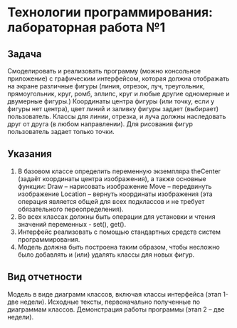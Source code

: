# Технологии программирования: лабораторная работа №1

## Задача

Смоделировать и реализовать программу (можно консольное приложение) с графическим интерфейсом, которая должна отображать на экране различные фигуры (линия, отрезок, луч, треугольник, прямоугольник, круг, ромб, эллипс, круг и любые другие  одномерные и двумерные фигуры.) 
Координаты центра фигуры (или точку, если у фигуры нет центра), цвет линий и заливку фигуры задает (выбирает) пользователь.
Классы для линии, отрезка, и луча должны наследовать друг от друга (в любом направлении).
Для рисования фигур пользователь задает только точки.

## Указания

1. В базовом классе определить переменную экземпляра theCenter (задаёт координаты центра изображения), а также основные функции:
Draw – нарисовать изображение
Move – передвинуть изображение
  Location – вернуть координаты изображения (эта операция является общей для всех подклассов и не требует обязательного переопределения).
2. Во всех классах должны быть операции для установки и чтения значений переменных - set(), get().
3. Интерфейс реализовать с помощью стандартных средств систем программирования. 
4. Модель должна быть построена таким образом, чтобы несложно было добавлять и (или) удалять классы для новых фигур.

## Вид отчетности
Модель в виде диаграмм классов, включая классы интерфейса (этап 1-две недели).
Исходные тексты, первоначально полученные по диаграммам классов.
Демонстрация работы программы (этап 2 – две недели).



